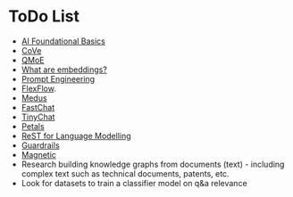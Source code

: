 # ToDo List

- [AI Foundational Basics](https://gist.github.com/veekaybee/be375ab33085102f9027853128dc5f0e)
- [CoVe](https://arxiv.org/pdf/2309.11495.pdf)
- [QMoE](https://arxiv.org/pdf/2310.16795.pdf)
- [What are embeddings?](https://vickiboykis.com/what_are_embeddings/)
- [Prompt Engineering](https://lilianweng.github.io/posts/2023-03-15-prompt-engineering/)
- [FlexFlow](https://github.com/flexflow/FlexFlow/).
- [Medus](https://github.com/FasterDecoding/Medusa)
- [FastChat](https://github.com/lm-sys/FastChat)
- [TinyChat](https://github.com/mit-han-lab/llm-awq/tree/main)
- [Petals](https://petals.dev/)
- [ReST for Language Modelling](https://arxiv.org/pdf/2308.08998.pdf)
- [Guardrails](https://shreyar.github.io/guardrails/)
- [Magnetic](https://github.com/jackmpcollins/magentic#magentic)
- Research building knowledge graphs from documents (text) - including complex text such as technical documents, patents, etc.
- Look for datasets to train a classifier model on q&a relevance






